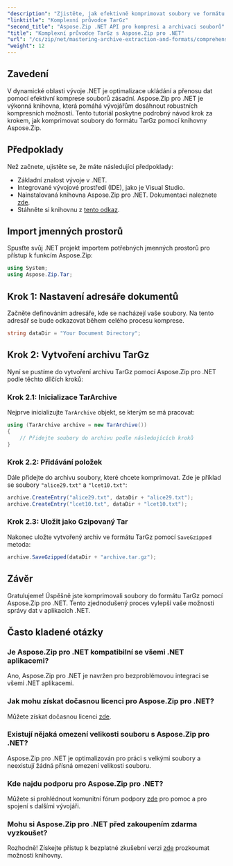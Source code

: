 ```yaml
---
"description": "Zjistěte, jak efektivně komprimovat soubory ve formátu TarGz pomocí Aspose.Zip pro .NET. Tento podrobný návod zahrnuje vše od nastavení vašeho prostředí."
"linktitle": "Komplexní průvodce TarGz"
"second_title": "Aspose.Zip .NET API pro kompresi a archivaci souborů"
"title": "Komplexní průvodce TarGz s Aspose.Zip pro .NET"
"url": "/cs/zip/net/mastering-archive-extraction-and-formats/comprehensive-guide-to-tar-gz/"
"weight": 12
---
```


## Zavedení

V dynamické oblasti vývoje .NET je optimalizace ukládání a přenosu dat pomocí efektivní komprese souborů zásadní. Aspose.Zip pro .NET je výkonná knihovna, která pomáhá vývojářům dosáhnout robustních kompresních možností. Tento tutoriál poskytne podrobný návod krok za krokem, jak komprimovat soubory do formátu TarGz pomocí knihovny Aspose.Zip.

## Předpoklady

Než začnete, ujistěte se, že máte následující předpoklady:

- Základní znalost vývoje v .NET.
- Integrované vývojové prostředí (IDE), jako je Visual Studio.
- Nainstalovaná knihovna Aspose.Zip pro .NET. Dokumentaci naleznete [zde](https://reference.aspose.com/zip/net/).
- Stáhněte si knihovnu z [tento odkaz](https://releases.aspose.com/zip/net/).

## Import jmenných prostorů

Spusťte svůj .NET projekt importem potřebných jmenných prostorů pro přístup k funkcím Aspose.Zip:

```csharp
using System;
using Aspose.Zip.Tar;
```

## Krok 1: Nastavení adresáře dokumentů

Začněte definováním adresáře, kde se nacházejí vaše soubory. Na tento adresář se bude odkazovat během celého procesu komprese.

```csharp
string dataDir = "Your Document Directory";
```

## Krok 2: Vytvoření archivu TarGz

Nyní se pustíme do vytvoření archivu TarGz pomocí Aspose.Zip pro .NET podle těchto dílčích kroků:

### Krok 2.1: Inicializace TarArchive

Nejprve inicializujte `TarArchive` objekt, se kterým se má pracovat:

```csharp
using (TarArchive archive = new TarArchive())
{
    // Přidejte soubory do archivu podle následujících kroků
}
```

### Krok 2.2: Přidávání položek

Dále přidejte do archivu soubory, které chcete komprimovat. Zde je příklad se soubory `"alice29.txt"` a `"lcet10.txt"`:

```csharp
archive.CreateEntry("alice29.txt", dataDir + "alice29.txt");
archive.CreateEntry("lcet10.txt", dataDir + "lcet10.txt");
```

### Krok 2.3: Uložit jako Gzipovaný Tar

Nakonec uložte vytvořený archiv ve formátu TarGz pomocí `SaveGzipped` metoda:

```csharp
archive.SaveGzipped(dataDir + "archive.tar.gz");
```

## Závěr

Gratulujeme! Úspěšně jste komprimovali soubory do formátu TarGz pomocí Aspose.Zip pro .NET. Tento zjednodušený proces vylepší vaše možnosti správy dat v aplikacích .NET.

## Často kladené otázky

### Je Aspose.Zip pro .NET kompatibilní se všemi .NET aplikacemi?
Ano, Aspose.Zip pro .NET je navržen pro bezproblémovou integraci se všemi .NET aplikacemi.

### Jak mohu získat dočasnou licenci pro Aspose.Zip pro .NET?
Můžete získat dočasnou licenci [zde](https://purchase.conholdate.com/temporary-license/).

### Existují nějaká omezení velikosti souboru s Aspose.Zip pro .NET?
Aspose.Zip pro .NET je optimalizován pro práci s velkými soubory a neexistují žádná přísná omezení velikosti souboru.

### Kde najdu podporu pro Aspose.Zip pro .NET?
Můžete si prohlédnout komunitní fórum podpory [zde](https://forum.aspose.com/c/zip/37) pro pomoc a pro spojení s dalšími vývojáři.

### Mohu si Aspose.Zip pro .NET před zakoupením zdarma vyzkoušet?
Rozhodně! Získejte přístup k bezplatné zkušební verzi [zde](https://releases.aspose.com/zip/net) prozkoumat možnosti knihovny.